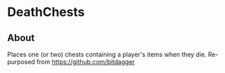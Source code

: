 DeathChests
===========

## About
Places one (or two) chests containing a player's items when they die. Re-purposed from https://github.com/bitdagger
